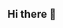 ## Hi there 👋

<!--![Dark Blue Purple White Tactical Gaming Twitch Banner](https://github.com/user-attachments/assets/5b20aea3-5afe-444a-bd7d-940074396f2a)

**Claithz/Claithz** is a ✨ _special_ ✨ repository because its `README.md` (this file) appears on your GitHub profile.

Here are some ideas to get you started:

- 🔭 I’m currently working on ...
- 🌱 I’m currently learning ...
- 👯 I’m looking to collaborate on ...
- 🤔 I’m looking for help with ...
- 💬 Ask me about ...
- 📫 How to reach me: ...
- 😄 Pronouns: ...
- ⚡ Fun fact: ...
-->
